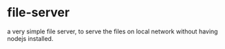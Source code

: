 # file-server
a very simple file server, to serve the files on local network without having nodejs installed.
